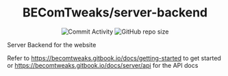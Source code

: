 <div align="center">

# BEComTweaks/server-backend

![Commit Activity](https://img.shields.io/github/commit-activity/w/BEComTweaks/server-backend?style=for-the-badge&label=Commits&color=purple)
![GitHub repo size](https://img.shields.io/github/repo-size/BEComTweaks/server-backend?style=for-the-badge&label=Size&color=pink)
</div>

Server Backend for the website

Refer to https://becomtweaks.gitbook.io/docs/getting-started to get started or https://becomtweaks.gitbook.io/docs/server/api for the API docs
